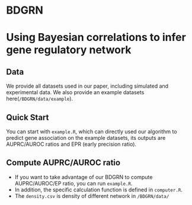 # BDGRN
# Using Bayesian correlations to infer gene regulatory network

## Data
We provide all datasets used in our paper, including simulated and experimental data. We also provide an example datasets here(`/BDGRN/data/example`).

## Quick Start
You can start with `example.R`, which can directly used our algorithm to predict gene association on the example datasets, its outputs are AUPRC/AUROC ratios and EPR (early precision ratio).

## Compute AUPRC/AUROC ratio
- If you want to take advantage of our BDGRN to compute AUPRC/AUROC/EP ratio, you can run `example.R`.
- In addition, the specific calculation function is defined in `computer.R`.
- The `density.csv` is density of different network in `/BDGRN/data/`






